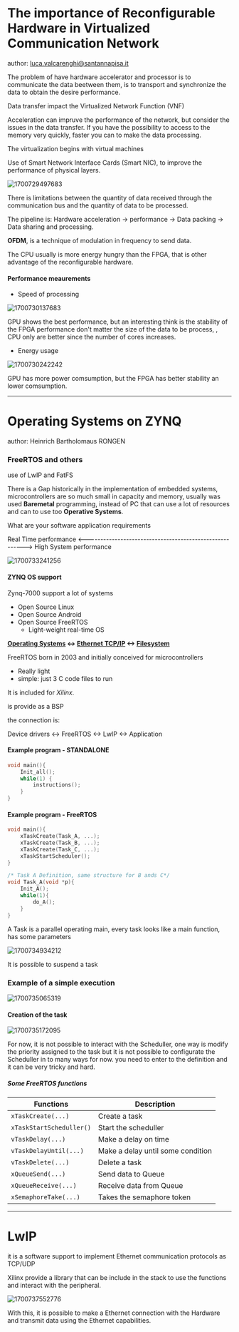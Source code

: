 # The importance of Reconfigurable Hardware in Virtualized Communication Network

author: luca.valcarenghi@santannapisa.it

The problem of have hardware accelerator and processor is to communicate the data beetween them, is to transport and synchronize the data to obtain the desire performance.

Data transfer impact the Virtualized Network Function (VNF) 

Acceleration can impruve the performance of the network, but consider the issues in the data transfer. If you have the possibility to access to the memory very quickly, faster you can to make the data processing.

The virtualization begins with virtual machines

Use of Smart Network Interface Cards (Smart NIC), to improve the performance of physical layers.

![1700729497683](image/Dia_04/1700729497683.png)

There is limitations between the quantity of data received through the communication bus and the quantity of data to be processed.

The pipeline is: Hardware acceleration -> performance -> Data packing -> Data sharing and processing.

**OFDM**, is a technique of modulation in frequency to send data.

The CPU usually is more energy hungry than the FPGA, that is other advantage of the reconfigurable hardware.

#### Performance meaurements

- Speed of processing

![1700730137683](image/Dia_04/1700730137683.png)

GPU shows the best performance, but an interesting think is the stability of the FPGA performance don't matter the size of the data to be process, , CPU only are better since the number of cores increases.

- Energy usage

![1700730242242](image/Dia_04/1700730242242.png)

GPU has more power comsumption, but the FPGA has better stability an lower comsumption.

---

# Operating Systems on ZYNQ

author: Heinrich Bartholomaus RONGEN

### FreeRTOS and others

use of LwIP and FatFS

There is a Gap historically in the implementation of embedded systems, microcontrollers are so much small in capacity and memory, usually was used **Baremetal** programming, instead of PC that can use a lot of resources and can to use too **Operative Systems**.

What are your software application requirements

Real Time performance <--------------------------------------------------------> High System performance

![1700733241256](image/Dia_04/1700733241256.png)

#### ZYNQ OS support

Zynq-7000 support a lot of systems

- Open Source Linux
- Open Source Android
- Open Source FreeRTOS
  - Light-weight real-time OS

**[Operating Systems](https://www.freertos.org) <-> [Ethernet TCP/IP](https://lwip.wikia.com/wiki/LwIP_Wiki) <-> [Filesystem](http://elm-chan.org/fsw/ff/00index_e.html)**

FreeRTOS born in 2003 and initially conceived for microcontrollers

- Really light
- simple: just 3 C code files to run

It is included for *Xilinx*.

is provide as a BSP

the connection is:

Device drivers <-> FreeRTOS <-> LwIP <-> Application

#### Example program - STANDALONE

```c
void main(){
    Init_all();
    while(1) {
        instructions();
    }
}
```


#### Example program - FreeRTOS

```c
void main(){
    xTaskCreate(Task_A, ...);
    xTaskCreate(Task_B, ...);
    xTaskCreate(Task_C, ...);
    xTaskStartScheduler();
}

/* Task A Definition, same structure for B ands C*/
void Task_A(void *p){
    Init_A();
    while(1){
        do_A();
    }
}
```



A Task is a parallel operating main, every task looks like a main function, has some parameters

![1700734934212](image/Dia_04/1700734934212.png)

It is possible to suspend a task

### Example of a simple execution

![1700735065319](image/Dia_04/1700735065319.png)

#### Creation of the task

![1700735172095](image/Dia_04/1700735172095.png)

For now, it is not possible to interact with the Scheduller, one way is modify the priority assigned to the task but it is not possible to configurate the Scheduller in to many ways for now. you need to enter to the definition and it can be very tricky and hard.

##### Some FreeRTOS functions

| Functions                  | Description                       |
| -------------------------- | --------------------------------- |
| `xTaskCreate(...)`       | Create a task                     |
| `xTaskStartScheduller()` | Start the scheduller              |
| `vTaskDelay(...)`        | Make a delay on time              |
| `vTaskDelayUntil(...)`   | Make a delay until some condition |
| `vTaskDelete(...)`       | Delete a task                     |
| `xQueueSend(...)`        | Send data to Queue                |
| `xQueueReceive(...)`     | Receive data from Queue           |
| `xSemaphoreTake(...)`    | Takes the semaphore token         |

---

# LwIP

it is a software support to implement Ethernet communication protocols as TCP/UDP

Xilinx provide a library that can be include in the stack to use the functions and interact with the peripheral.

![1700737552776](image/Dia_04/1700737552776.png)

With this, it is possible to make a Ethernet connection with the Hardware and transmit data using the Ethernet capabilities.
